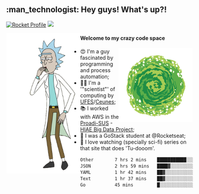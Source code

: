 
<h2> :man_technologist: Hey guys! What's up?!</h2>
                                                                         
[![Rocket Profile](https://img.shields.io/static/v1?label=Rocketseat&message=Profile&colorA=purple&color=black&logo=Rocket&logoColor=white)](https://app.rocketseat.com.br/me/elyabe)
<a href="https://www.linkedin.com/in/elyabe/"><img src="https://img.shields.io/badge/LinkedIn-informational?logo=linkedin"/></a>

<img align='left' src="https://raw.githubusercontent.com/Elyabe/Elyabe/master/images/rick-dancing.gif" width='200'>

                       
#### Welcome to my crazy code space 
<img align='right' src="https://raw.githubusercontent.com/Elyabe/elyabe/master/images/portal-3.gif" width='200'>

- :heart_eyes: I'm a guy fascinated by programming and process automation; 
- :office_worker: I'm a '"scientist"' of computing by [UFES](http://ufes.br)/[Ceunes](http://ceunes.ufes.br);
- :books: I worked with AWS in the [Proadi-SUS](https://www.einstein.br/responsabilidade-social/atuacao-com-o-ministerio-da-saude/proadi-sus) - [HIAE Big Data Project](https://www1.folha.uol.com.br/seminariosfolha/2019/05/cooperacao-entre-governo-e-hospital-leva-inteligencia-artificial-para-a-rede-publica.shtml);
- :rocket: I was a GoStack student at @Rocketseat;
- :movie_camera: I love watching (specially sci-fi) series on that site that does 'Tu-dooom'.

<!--START_SECTION:waka-->

```txt
Other        7 hrs 2 mins    ███████████░░░░░░░░░░░░░░   43.60 %
JSON         2 hrs 59 mins   ████▓░░░░░░░░░░░░░░░░░░░░   18.50 %
YAML         1 hr 42 mins    ██▓░░░░░░░░░░░░░░░░░░░░░░   10.57 %
Text         1 hr 37 mins    ██▓░░░░░░░░░░░░░░░░░░░░░░   10.09 %
Go           45 mins         █░░░░░░░░░░░░░░░░░░░░░░░░   04.66 %
```

<!--END_SECTION:waka-->
